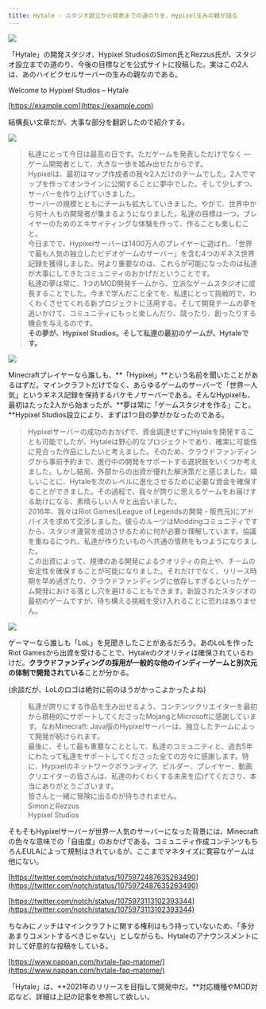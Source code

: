 ```yaml
---
title: Hytale - スタジオ設立から発表までの道のりを、Hypixel生みの親が語る
---
```


![](https://cdn-ak.f.st-hatena.com/images/fotolife/s/sasigume/20210208/20210208100603.jpg)

「Hytale」の開発スタジオ、Hypixel StudiosのSimon氏とRezzus氏が、スタジオ設立までの道のり、今後の目標などを公式サイトに投稿した。実はこの2人は、あのハイピクセルサーバーの生みの親なのである。

Welcome to Hypixel Studios – Hytale

[https://example.com](https://example.com)

結構長い文章だが、大事な部分を翻訳したので紹介する。

![](https://cdn-ak.f.st-hatena.com/images/fotolife/s/sasigume/20210208/20210208100559.jpg)

> 私達にとって今日は最高の日です。ただゲームを発表しただけでなく ― ゲーム開発者として、大きな一歩を踏み出せたからです。  
> Hypixelは、最初はマップ作成者の我々2人だけのチームでした。2人でマップを作ってオンラインに公開することに夢中でした。そして少しずつ、サーバーを作り上げていきました。  
> サーバーの規模とともにチームも拡大していきました。やがて、世界中から何十人もの開発者が集まるようになりました。私達の目標は一つ。プレイヤーのためのエキサイティングな体験を作って、作ることも楽しむこと。  
> 今日までで、Hypixelサーバーは1400万人のプレイヤーに遊ばれ、「世界で最も人気の独立したビデオゲームのサーバー」を含む4つのギネス世界記録を獲得しました。何より重要なのは、これらが可能になったのは私達が大事にしてきたコミュニティのおかげだということです。  
> 私達の夢は常に、1つのMOD開発チームから、立派なゲームスタジオに成長することでした。今まで学んだこと全てを、私達にとって挑戦的で、わくわくさせてくれる新プロジェクトに活用する。そして開発チームの夢を追いかけて、コミュニティにもっと楽しんだり、競ったり、創ったりする機会を与えるのです。  
> **その夢が、Hypixel Studios。そして私達の最初のゲームが、Hytaleです。**

![](https://cdn-ak.f.st-hatena.com/images/fotolife/s/sasigume/20210208/20210208100804.jpg)

Minecraftプレイヤーなら誰しも、**「Hypixel」**という名前を聞いたことがあるはずだ。マインクラフトだけでなく、あらゆるゲームのサーバーで「世界一人気」というギネス記録を保持するバケモノサーバーである。そんなHypixelも、最初はたった2人から始まったが、**夢は常に「ゲームスタジオを作る」こと。**Hypixel Studios設立により、まずは1つ目の夢がかなったのである。

> Hypixelサーバーの成功のおかげで、資金調達せずにHytaleを開発することも可能でしたが、Hytaleは野心的なプロジェクトであり、確実に可能性に見合った作品にしたいと考えました。そのため、クラウドファンディングから事前予約まで、進行中の開発をサポートする選択肢をいくつか考えました。しかし結局、外部からの出資が優れた解決策だと感じました。嬉しいことに、Hytaleを次のレベルに進化させるために必要な資金を確保することができました。その過程で、我々が誇りに思えるゲームをお届けする助けになる、素晴らしい人々と出会いました。  
> 2016年、我々はRiot Games(League of Legendsの開発・販売元)にアドバイスを求めて交渉しました。彼らのルーツはModdingコミュニティですから、スタジオ運営を成功させるために何が必要か理解しています。協議を重ねるにつれ、私達が作りたいものへ共通の情熱をもつようになりました。  
> この出資によって、規律のある開発によるクオリティの向上や、チームの安定性を確保することが可能になりました。それだけでなく、リリース時期を早め過ぎたり、クラウドファンディングに依存しすぎるといったゲーム開発における落とし穴を避けることもできます。新設されたスタジオの最初のゲームですが、待ち構える挑戦を受け入れることに恐れはありません。

![](https://cdn-ak.f.st-hatena.com/images/fotolife/s/sasigume/20210208/20210208100807.png)

ゲーマーなら誰しも「LoL」を見聞きしたことがあるだろう。あのLoLを作ったRiot Gamesから出資を受けることで、Hytaleのクオリティは確保されているわけだ。**クラウドファンディングの採用が一般的な他のインディーゲームと別次元の体制で開発されている**ことが分かる。

(余談だが、LoLのロゴは絶対に前のほうがかっこよかったよね)

> 私達が誇りにする作品を生み出せるよう、コンテンツクリエイターを最初から積極的にサポートしてくださったMojangとMicrosoftに感謝しています。なおMinecraft: Java版のHypixelサーバーは、独立したチームによって開発が続けられます。  
> 最後に、そして最も重要なこととして、私達のコミュニティと、過去5年にわたって私達をサポートしてくださった全ての方々に感謝します。特に、Hypixelのネットワークボランティア、ビルダー、プレイヤー、動画クリエイターの皆さんは、私達のわくわくする未来を広げてくださり、本当にありがとうございます。  
> 皆さんと一緒に冒険に出るのが待ちきれません。  
> SimonとRezzus  
> Hypixel Studios

そもそもHypixelサーバーが世界一人気のサーバーになった背景には、Minecraftの色々な意味での「自由度」のおかげである。コミュニティ作成コンテンツもちろんEULAによって規制はされているが、ここまでマネタイズに寛容なゲームは他にない。

[https://twitter.com/notch/status/1075972487635263490](https://twitter.com/notch/status/1075972487635263490)

[https://twitter.com/notch/status/1075973113102393344](https://twitter.com/notch/status/1075973113102393344)

ちなみにノッチはマインクラフトに関する権利はもう持っていないため、「多分あまりコメントするべきじゃない」としながらも、Hytaleのアナウンスメントに対して好意的な投稿をしている。

[https://www.napoan.com/hytale-faq-matome/](https://www.napoan.com/hytale-faq-matome/)

「Hytale」は、**2021年のリリースを目指して開発中だ。**対応機種やMOD対応など、詳細は上記の記事を参照して欲しい。

